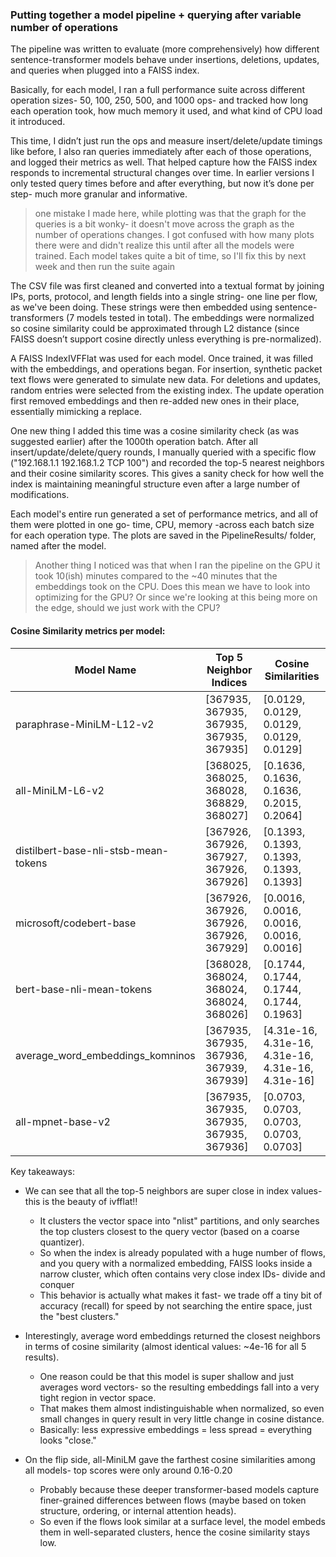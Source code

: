 ### Putting together a model pipeline + querying after variable number of operations
The pipeline was written to evaluate (more comprehensively) how different sentence-transformer models behave under insertions, deletions, updates, and queries when plugged into a FAISS index. 

Basically, for each model, I ran a full performance suite across different operation sizes- 50, 100, 250, 500, and 1000 ops- and tracked how long each operation took, how much memory it used, and what kind of CPU load it introduced.

This time, I didn’t just run the ops and measure insert/delete/update timings like before, I also ran queries immediately after each of those operations, and logged their metrics as well. That helped capture how the FAISS index responds to incremental structural changes over time. In earlier versions I only tested query times before and after everything, but now it’s done per step- much more granular and informative.
> one mistake I made here, while plotting was that the graph for the queries is a bit wonky- it doesn't move across the graph as the number of operations changes. I got confused with how many plots there were and didn't realize this until after all the models were trained. Each model takes quite a bit of time, so I'll fix this by next week and then run the suite again

The CSV file was first cleaned and converted into a textual format by joining IPs, ports, protocol, and length fields into a single string- one line per flow, as we've been doing. These strings were then embedded using sentence-transformers (7 models tested in total). The embeddings were normalized so cosine similarity could be approximated through L2 distance (since FAISS doesn’t support cosine directly unless everything is pre-normalized).

A FAISS IndexIVFFlat was used for each model. Once trained, it was filled with the embeddings, and operations began. For insertion, synthetic packet text flows were generated to simulate new data. For deletions and updates, random entries were selected from the existing index. The update operation first removed embeddings and then re-added new ones in their place, essentially mimicking a replace.

One new thing I added this time was a cosine similarity check (as was suggested earlier) after the 1000th operation batch. After all insert/update/delete/query rounds, I manually queried with a specific flow ("192.168.1.1 192.168.1.2 TCP 100") and recorded the top-5 nearest neighbors and their cosine similarity scores. This gives a sanity check for how well the index is maintaining meaningful structure even after a large number of modifications.

Each model's entire run generated a set of performance metrics, and all of them were plotted in one go- time, CPU, memory -across each batch size for each operation type. The plots are saved in the PipelineResults/ folder, named after the model.

> Another thing I noticed was that when I ran the pipeline on the GPU it took 10(ish) minutes compared to the ~40 minutes that the embeddings took on the CPU. 
> Does this mean we have to look into optimizing for the GPU? Or since we're looking at this being more on the edge, should we just work with the CPU? 

#### Cosine Similarity metrics per model: 
| Model Name                         | Top 5 Neighbor Indices              | Cosine Similarities                  |
|-----------------------------------|-------------------------------------|--------------------------------------|
| paraphrase-MiniLM-L12-v2         | [367935, 367935, 367935, 367935, 367935] | [0.0129, 0.0129, 0.0129, 0.0129, 0.0129] |
| all-MiniLM-L6-v2                 | [368025, 368025, 368028, 368829, 368027] | [0.1636, 0.1636, 0.1636, 0.2015, 0.2064] |
| distilbert-base-nli-stsb-mean-tokens | [367926, 367926, 367927, 367926, 367926] | [0.1393, 0.1393, 0.1393, 0.1393, 0.1393] |
| microsoft/codebert-base          | [367926, 367926, 367926, 367926, 367929] | [0.0016, 0.0016, 0.0016, 0.0016, 0.0016] |
| bert-base-nli-mean-tokens        | [368028, 368024, 368024, 368024, 368026] | [0.1744, 0.1744, 0.1744, 0.1744, 0.1963] |
| average_word_embeddings_komninos | [367935, 367935, 367936, 367939, 367939] | [4.31e-16, 4.31e-16, 4.31e-16, 4.31e-16, 4.31e-16] |
| all-mpnet-base-v2                | [367935, 367935, 367935, 367935, 367936] | [0.0703, 0.0703, 0.0703, 0.0703, 0.0703] |


Key takeaways: 
* We can see that all the top-5 neighbors are super close in index values- this is the beauty of ivfflat!!
    - It clusters the vector space into "nlist" partitions, and only searches the top clusters closest to the query vector (based on a coarse quantizer).  
    - So when the index is already populated with a huge number of flows, and you query with a normalized embedding, FAISS looks inside a narrow cluster, which often contains very close index IDs- divide and conquer
    - This behavior is actually what makes it fast- we trade off a tiny bit of accuracy (recall) for speed by not searching the entire space, just the "best clusters."

* Interestingly, average word embeddings returned the closest neighbors in terms of cosine similarity (almost identical values: ~4e-16 for all 5 results).  
    - One reason could be that this model is super shallow and just averages word vectors- so the resulting embeddings fall into a very tight region in vector space.  
    - That makes them almost indistinguishable when normalized, so even small changes in query result in very little change in cosine distance.  
    - Basically: less expressive embeddings = less spread = everything looks "close."

* On the flip side, all-MiniLM gave the farthest cosine similarities among all models- top scores were only around 0.16-0.20 
    - Probably because these deeper transformer-based models capture finer-grained differences between flows (maybe based on token structure, ordering, or internal attention heads).  
    - So even if the flows look similar at a surface level, the model embeds them in well-separated clusters, hence the cosine similarity stays low.  
